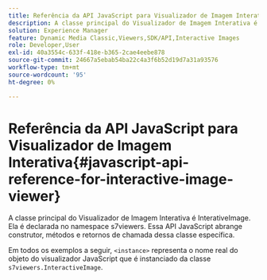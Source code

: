```yaml
---
title: Referência da API JavaScript para Visualizador de Imagem Interativa
description: A classe principal do Visualizador de Imagem Interativa é InterativeImage. Ela é declarada no namespace s7viewers. Essa API JavaScript abrange construtor, métodos e retornos de chamada dessa classe específica.
solution: Experience Manager
feature: Dynamic Media Classic,Viewers,SDK/API,Interactive Images
role: Developer,User
exl-id: 40a3554c-633f-418e-b365-2cae4eebe878
source-git-commit: 24667a5ebab54ba22c4a3f6b52d19d7a31a93576
workflow-type: tm+mt
source-wordcount: '95'
ht-degree: 0%

---
```


# Referência da API JavaScript para Visualizador de Imagem Interativa{#javascript-api-reference-for-interactive-image-viewer}

A classe principal do Visualizador de Imagem Interativa é InterativeImage. Ela é declarada no namespace s7viewers. Essa API JavaScript abrange construtor, métodos e retornos de chamada dessa classe específica.

Em todos os exemplos a seguir, `<instance>` representa o nome real do objeto do visualizador JavaScript que é instanciado da classe `s7viewers.InteractiveImage`.
